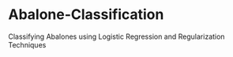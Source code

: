# Abalone-Classification
Classifying Abalones using Logistic Regression and Regularization Techniques
